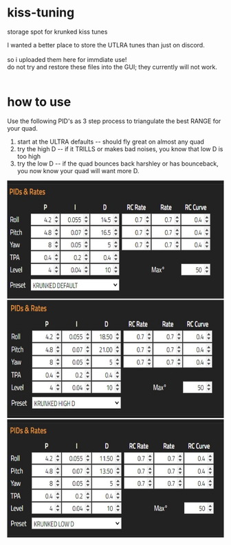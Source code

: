 # kiss-tuning
storage spot for krunked kiss tunes 

I wanted a better place to store the UTLRA tunes than just on discord. <br><br>
so i uploaded them here for immdiate use!<br>
do not try and restore these files into the GUI; they currently will not work.<br><br>

# how to use 
Use the following PID's as 3 step process to triangulate the best RANGE for your quad.

1. start at the ULTRA defaults
    -- should fly great on almost any quad
2. try the high D
    -- if it TRILLS or makes bad noises, you know that low D is too high
3. try the low D
    -- if the quad bounces back harshley or has bounceback, you now know your quad will want more D. 

<img src="https://github.com/krunked-fpv/kiss-tuning/blob/main/krunked_default.jpg?raw=true" width="660" height="275"/><br>
<img src="https://github.com/krunked-fpv/kiss-tuning/blob/main/krunked_high_D.jpg?raw=true" width="660" height="275"/><br>
<img src="https://github.com/krunked-fpv/kiss-tuning/blob/main/krunked_low_D.jpg?raw=true" width="660" height="275"/><br>
